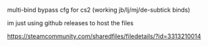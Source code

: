 multi-bind bypass cfg for cs2 (working jb/lj/mj/de-subtick binds)

im just using github releases to host the files 

https://steamcommunity.com/sharedfiles/filedetails/?id=3313210014
